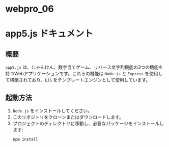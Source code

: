 # webpro_06
# app5.js ドキュメント

## 概要
`app5.js` は、じゃんけん、数字当てゲーム、リバース文字列機能の3つの機能を持つWebアプリケーションです。これらの機能は `Node.js` と `Express` を使用して構築されており、`EJS` をテンプレートエンジンとして使用しています。

## 起動方法
1. `Node.js` をインストールしてください。
2. このリポジトリをクローンまたはダウンロードします。
3. プロジェクトのディレクトリに移動し、必要なパッケージをインストールします:
   ```bash
   npm install
